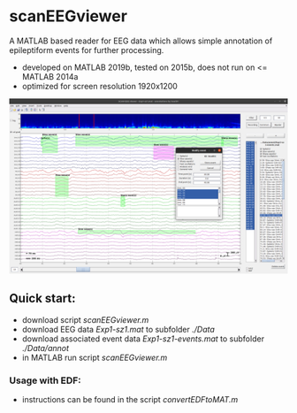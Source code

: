 # scanEEGviewer
A MATLAB based reader for EEG data which allows simple annotation of epileptiform events for further processing.
- developed on MATLAB 2019b, tested on 2015b, does not run on <= MATLAB 2014a
- optimized for screen resolution 1920x1200

![alt text](https://raw.githubusercontent.com/SCAN-NRAD/scanEEGviewer/main/ExampPrtScr.png)


## Quick start:
- download script *scanEEGviewer.m*
- download EEG data *Exp1-sz1.mat* to subfolder *./Data*
- download associated event data *Exp1-sz1-events.mat* to subfolder *./Data/annot*
- in MATLAB run script *scanEEGviewer.m*


### Usage with EDF:
- instructions can be found in the script *convertEDFtoMAT.m*
